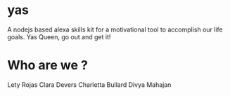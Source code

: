 # yas
A nodejs based alexa skills kit for a motivational tool to accomplish our life goals. Yas Queen, go out and get it! 

# Who are we ?
Lety Rojas
Clara Devers
Charletta Bullard
Divya Mahajan